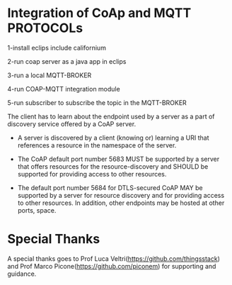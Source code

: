 # Integration of CoAp and MQTT PROTOCOLs

1-install eclips include californium

2-run coap server as a java app in eclips

3-run a local MQTT-BROKER

4-run COAP-MQTT integration module

5-run subscriber to subscribe the topic in the MQTT-BROKER


 The client has to learn about the endpoint used by a server as a part of discovery service offered by a CoAP server.

- A server is discovered by a client (knowing or) learning a URI that references a resource in the namespace of the server.

- The CoAP default port number 5683 MUST be supported by a server that offers resources for the resource-discovery and SHOULD be supported for providing access to
other resources.

- The default port number 5684 for DTLS-secured CoAP MAY be supported by a server for resource discovery and for providing access to other resources. In addition, other endpoints may be hosted at other ports, space.

# Special Thanks
A special thanks goes to Prof Luca Veltri(https://github.com/thingsstack) and Prof Marco Picone(https://github.com/piconem) for supporting and guidance.

